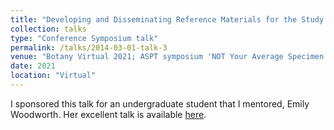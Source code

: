 ```yaml
---
title: "Developing and Disseminating Reference Materials for the Study of Plant-Pollinator Interactions: A focus on Pollen Slide Collections"
collection: talks
type: "Conference Symposium talk"
permalink: /talks/2014-03-01-talk-3
venue: "Botany Virtual 2021; ASPT symposium 'NOT Your Average Specimen!'"
date: 2021
location: "Virtual"
---
```


I sponsored this talk for an undergraduate student that I mentored, Emily Woodworth. Her excellent talk is available [here](https://2021.botanyconference.org/engine/search/index.php?func=detail&aid=924). 
